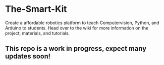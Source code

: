 # The-Smart-Kit
Create a affordable robotics platform to teach Computervision, Python, and Arduino to students. Head over to the wiki for more information on the project, materials, and tutorials. 

## This repo is a work in progress, expect many updates soon!
